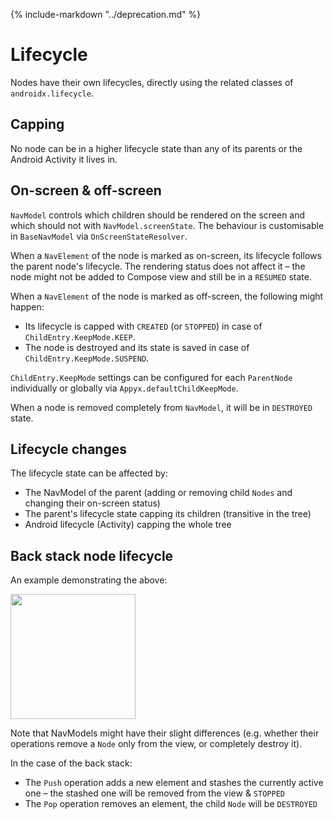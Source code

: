 {% include-markdown "../deprecation.md" %}

# Lifecycle

Nodes have their own lifecycles, directly using the related classes of `androidx.lifecycle`.

## Capping

No node can be in a higher lifecycle state than any of its parents or the Android Activity it lives
in.

## On-screen & off-screen

`NavModel` controls which children should be rendered on the screen and which should not with `NavModel.screenState`.
The behaviour is customisable in `BaseNavModel` via `OnScreenStateResolver`.

When a `NavElement` of the node is marked as on-screen, its lifecycle follows the parent node's lifecycle.
The rendering status does not affect it – the node might not be added to Compose view and still be in a `RESUMED` state.

When a `NavElement` of the node is marked as off-screen, the following might happen:

- Its lifecycle is capped with `CREATED` (or `STOPPED`) in case of `ChildEntry.KeepMode.KEEP`. 
- The node is destroyed and its state is saved in case of `ChildEntry.KeepMode.SUSPEND`.

`ChildEntry.KeepMode` settings can be configured for each `ParentNode` individually or globally via `Appyx.defaultChildKeepMode`.

When a node is removed completely from `NavModel`, it will be in `DESTROYED` state.

## Lifecycle changes

The lifecycle state can be affected by:

- The NavModel of the parent (adding or removing child `Nodes` and changing their on-screen status)
- The parent's lifecycle state capping its children (transitive in the tree)
- Android lifecycle (Activity) capping the whole tree

## Back stack node lifecycle

An example demonstrating the above:

<img src="https://i.imgur.com/WlcQHqV.gif" width="200">

Note that NavModels might have their slight differences (e.g. whether their operations remove a `Node` only from the view, or completely destroy it).

In the case of the back stack:

- The `Push` operation adds a new element and stashes the currently active one – the stashed one will be removed from the view & `STOPPED`
- The `Pop` operation removes an element, the child `Node` will be `DESTROYED`
